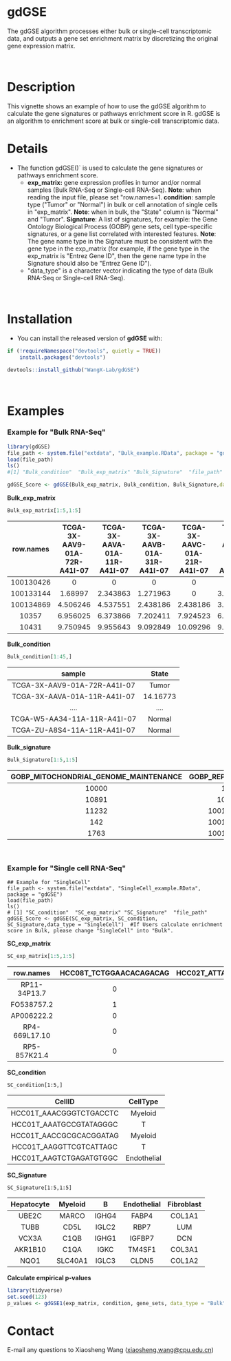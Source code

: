 # gdGSE

The gdGSE algorithm processes either bulk or single-cell transcriptomic data, and outputs a gene set enrichment matrix by discretizing the original gene expression matrix. 

&nbsp;

# Description

This vignette shows an example of how to use the gdGSE algorithm to calculate the gene signatures or pathways enrichment score in R. gdGSE is an algorithm to enrichment score at bulk or single-cell transcriptomic data. 



# Details

+ The function gdGSE()` is used to calculate the gene signatures or pathways enrichment score.
  + **exp_matrix:** gene expression profiles in tumor and/or normal samples (Bulk RNA-Seq or Single-cell  RNA-Seq). **Note**: when reading the input file, please set "row.names=1. **condition**: sample type ("Tumor" or "Normal") in bulk or cell annotation of single cells in "exp_matrix". **Note**: when in bulk, the "State" column is "Normal" and "Tumor". **Signature**: A list  of signatures, for example: the Gene Ontology Biological Process (GOBP) gene sets, cell type-specific signatures, or a gene list correlated with interested features. **Note**: The gene name type in the Signature must be consistent with the gene type in the exp_matrix (for example, if the gene type in the exp_matrix is "Entrez Gene ID", then the gene name type in the Signature should also be "Entrez Gene ID"). 
  + "data_type" is a character vector indicating the type of data (Bulk RNA-Seq or Single-cell  RNA-Seq). 

&nbsp;&nbsp;

# Installation

- You can install the released version of **gdGSE** with:
  &nbsp;

```R
if (!requireNamespace("devtools", quietly = TRUE))
    install.packages("devtools")

devtools::install_github("WangX-Lab/gdGSE")
```

&nbsp;
&nbsp;

# Examples

### **Example for "Bulk RNA-Seq"**

```R
library(gdGSE)
file_path <- system.file("extdata", "Bulk_example.RData", package = "gdGSE")
load(file_path)
ls()
#[1] "Bulk_condition"  "Bulk_exp_matrix" "Bulk_Signature"  "file_path" 

gdGSE_Score <- gdGSE(Bulk_exp_matrix, Bulk_condition, Bulk_Signature,data_type = "Bulk") #If Users calculate enrichment score in single-cell, please change "Bulk" into "SingleCell".
```

**Bulk_exp_matrix**

```R
Bulk_exp_matrix[1:5,1:5]
```

| row.names | TCGA-3X-AAV9-01A-72R-A41I-07 | TCGA-3X-AAVA-01A-11R-A41I-07 | TCGA-3X-AAVB-01A-31R-A41I-07 | TCGA-3X-AAVC-01A-21R-A41I-07 | TCGA-3X-AAVE-01A-11R-A41I-07 |
| :-------: | :--------------------------: | :--------------------------: | :--------------------------: | :--------------------------: | :--------------------------: |
| 100130426 |              0               |              0               |              0               |              0               |              0               |
| 100133144 |           1.68997            |           2.343863           |           1.271963           |              0               |           3.066434           |
| 100134869 |           4.506246           |           4.537551           |           2.438186           |           2.438186           |           3.105058           |
|   10357   |           6.956025           |           6.373866           |           7.202411           |           7.924523           |           6.919972           |
|   10431   |           9.750945           |           9.955643           |           9.092849           |           10.09296           |           9.827594           |

**Bulk_condition**

```R
Bulk_condition[1:45,]
```

|            sample            |  State   |
| :--------------------------: | :------: |
| TCGA-3X-AAV9-01A-72R-A41I-07 |  Tumor   |
| TCGA-3X-AAVA-01A-11R-A41I-07 | 14.16773 |
|             ....             |   ....   |
| TCGA-W5-AA34-11A-11R-A41I-07 |  Normal  |
| TCGA-ZU-A8S4-11A-11R-A41I-07 |  Normal  |

**Bulk_signature**

```R
Bulk_Signature[1:5,1:5]
```

| GOBP_MITOCHONDRIAL_GENOME_MAINTENANCE | GOBP_REPRODUCTION | GOBP_SINGLE_STRAND_BREAK_REPAIR | GOBP_REGULATION_OF_DNA_RECOMBINATION | GOBP_REGULATION_OF_MITOTIC_RECOMBINATION |
| :-----------------------------------: | :---------------: | :-----------------------------: | :----------------------------------: | :--------------------------------------: |
|                 10000                 |        100        |            100133315            |                10039                 |                  10111                   |
|                 10891                 |       10007       |              1161               |                10097                 |                  126549                  |
|                 11232                 |     100125288     |               142               |                10111                 |                  201516                  |
|                  142                  |     100130958     |             200558              |                10189                 |                   2068                   |
|                 1763                  |     100130988     |              2074               |                10459                 |                   4292                   |

&nbsp;

### **Example for "Single cell RNA-Seq"**

```
## Example for "SingleCell"
file_path <- system.file("extdata", "SingleCell_example.RData", package = "gdGSE")
load(file_path)
ls()
# [1] "SC_condition"  "SC_exp_matrix" "SC_Signature"  "file_path" 
gdGSE_Score <- gdGSE(SC_exp_matrix, SC_condition, SC_Signature,data_type = "SingleCell")  #If Users calculate enrichment score in Bulk, please change "SingleCell" into "Bulk".
```

**SC_exp_matrix**

```R
SC_exp_matrix[1:5,1:5]
```

|   row.names   | HCC08T_TCTGGAACACAGACAG | HCC02T_ATTACTCAGCGCCTTG | HCC08T_CCACGGAGTGTGCGTC | HCC07T_AGTTGGTCACAAGTAA | HCC06T_CACAGGCTCTTTAGTC |
| :-----------: | :---------------------: | :---------------------: | :---------------------: | :---------------------: | :---------------------: |
| RP11-34P13.7  |            0            |            0            |            0            |            0            |            0            |
|  FO538757.2   |            1            |            1            |            0            |            0            |            0            |
|  AP006222.2   |            0            |            0            |            1            |            0            |            0            |
| RP4-669L17.10 |            0            |            0            |            0            |            0            |            0            |
| RP5-857K21.4  |            0            |            0            |            0            |            0            |            0            |

**SC_condition**

```
SC_condition[1:5,]
```

|         CellID          |  CellType   |
| :---------------------: | :---------: |
| HCC01T_AAACGGGTCTGACCTC |   Myeloid   |
| HCC01T_AAATGCCGTATAGGGC |      T      |
| HCC01T_AACCGCGCACGGATAG |   Myeloid   |
| HCC01T_AAGGTTCGTCATTAGC |      T      |
| HCC01T_AAGTCTGAGATGTGGC | Endothelial |

**SC_Signature**

```
SC_Signature[1:5,1:5]
```

| Hepatocyte | Myeloid |   B   | Endothelial | Fibroblast |
| :--------: | :-----: | :---: | :---------: | :--------: |
|   UBE2C    |  MARCO  | IGHG4 |    FABP4    |   COL1A1   |
|    TUBB    |  CD5L   | IGLC2 |    RBP7     |    LUM     |
|   VCX3A    |  C1QB   | IGHG1 |   IGFBP7    |    DCN     |
|  AKR1B10   |  C1QA   | IGKC  |   TM4SF1    |   COL3A1   |
|    NQO1    | SLC40A1 | IGLC3 |    CLDN5    |   COL1A2   |

**Calculate empirical p-values**
```R
library(tidyverse)
set.seed(123)
p_values <- gdGSE1(exp_matrix, condition, gene_sets, data_type = "Bulk", n_perm = 1000) # Larger values of n_perm may significantly increase computation time.
```

# Contact

E-mail any questions to Xiaosheng Wang (xiaosheng.wang@cpu.edu.cn)
